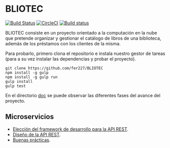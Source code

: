 # BLIOTEC

[![Build Status](https://travis-ci.com/fer227/BLIOTEC.svg?branch=main)](https://travis-ci.com/fer227/BLIOTEC) [![CircleCI](https://circleci.com/gh/fer227/BLIOTEC.svg?style=svg)](https://circleci.com/gh/fer227/BLIOTEC) [![Build status](https://ci.appveyor.com/api/projects/status/pt44c0loki51d9tp?svg=true)](https://ci.appveyor.com/project/fer227/bliotec)

BLIOTEC consiste en un proyecto orientado a la computación en la nube que pretende organizar y gestionar el catálogo de libros de una biblioteca, además de los préstamos con los clientes de la misma.

Para probarlo, primero clona el repositorio e instala nuestro gestor de tareas (para a su vez instalar las dependencias y probar el proyecto).

```
git clone https://github.com/fer227/BLIOTEC
npm install -g gulp
npm install -g gulp run
gulp install
gulp test
```

En el directorio [doc](./doc) se puede observar las diferentes fases del avance del proyecto.

## Microservicios

- [Elección del framework de desarrollo para la API REST](./doc/microservicios/framework.md). 
- [Diseño de la API REST](./doc/microservicios/api.md).
- [Buenas prácticas](./doc/microservicios/goodpractices.md).